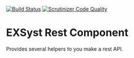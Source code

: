 [![Build Status](https://travis-ci.org/EXSyst/RestComponent.svg?branch=master)](https://travis-ci.org/EXSyst/RestComponent)
[![Scrutinizer Code Quality](https://scrutinizer-ci.com/g/EXSyst/RestComponent/badges/quality-score.png?b=master)](https://scrutinizer-ci.com/g/EXSyst/RestComponent/?branch=master)

# EXSyst Rest Component
Provides several helpers to you make a rest API.
